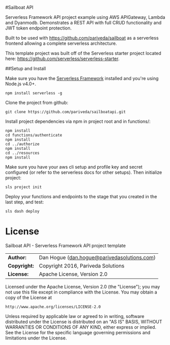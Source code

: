 #Sailboat API

Serverless Framework API project example using AWS APIGateway, Lambda and Dyanmodb. Demonstrates a REST API with full CRUD functionality and JWT token endpoint protection.

Built to be used with https://github.com/pariveda/sailboat as a serverless frontend allowing a complete serverless architecture. 

This template project was built off of the Serverless starter project located here: https://github.com/serverless/serverless-starter.

##Setup and Install

Make sure you have the [Serverless Framework](http://www.serverless.com) installed and you're using Node.js v4.0+. 
```
npm install serverless -g
```

Clone the project from github:
```
git clone https://github.com/pariveda/sailboatapi.git
```

Install project dependencies via npm in project root and in functions/:
```
npm install
cd functions/authenticate
npm install
cd ../authorize
npm install
cd ../resources
npm install
```

Make sure you have your aws cli setup and profile key and secret configured (or refer to the serverless docs for other setups). Then initialize project:
```
sls project init
```

Deploy your functions and endpoints to the stage that you created in the last step, and test:
```
sls dash deploy
```


# License

Sailboat API - Serverless Framework API project template

|                      |                                          |   
|:---------------------|:-----------------------------------------|
| **Author:**          | Dan Hogue (<dan.hogue@parivedasolutions.com>)
| **Copyright:**       | Copyright 2016, Pariveda Solutions
| **License:**         | Apache License, Version 2.0 

Licensed under the Apache License, Version 2.0 (the "License");
you may not use this file except in compliance with the License.
You may obtain a copy of the License at

    http://www.apache.org/licenses/LICENSE-2.0

Unless required by applicable law or agreed to in writing, software
distributed under the License is distributed on an "AS IS" BASIS,
WITHOUT WARRANTIES OR CONDITIONS OF ANY KIND, either express or implied.
See the License for the specific language governing permissions and 
limitations under the License.
